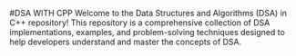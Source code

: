 #DSA WITH CPP
Welcome to the Data Structures and Algorithms (DSA) in C++ repository! This repository is a comprehensive collection of DSA implementations, examples, and problem-solving techniques designed to help developers understand and master the concepts of DSA.
